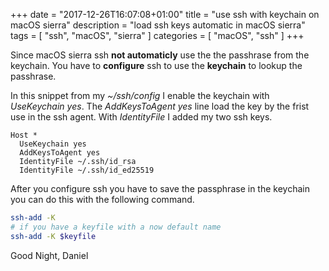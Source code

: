 +++
date = "2017-12-26T16:07:08+01:00"
title = "use ssh with keychain on macOS sierra"
description = "load ssh keys automatic in macOS sierra"
tags = [ "ssh", "macOS", "sierra" ]
categories = [
  "macOS",
  "ssh"
]
+++

Since macOS sierra ssh **not automaticly** use the the passhrase from the keychain. You have to **configure** ssh to use the **keychain** to lookup the passhrase. 

In this snippet from my *~/ssh/config* I enable the keychain with *UseKeychain yes*. The *AddKeysToAgent yes* line load the key by the frist use in the ssh agent. With *IdentityFile* I added my two ssh keys. 

``` ssh
Host *
  UseKeychain yes
  AddKeysToAgent yes
  IdentityFile ~/.ssh/id_rsa
  IdentityFile ~/.ssh/id_ed25519
```

After you configure ssh you have to save the passphrase in the keychain you can do this with the following command. 
``` bash
ssh-add -K
# if you have a keyfile with a now default name
ssh-add -K $keyfile
```

Good Night,
Daniel
